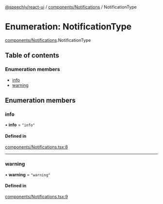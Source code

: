 [@speechly/react-ui](../README.md) / [components/Notifications](../modules/components_Notifications.md) / NotificationType

# Enumeration: NotificationType

[components/Notifications](../modules/components_Notifications.md).NotificationType

## Table of contents

### Enumeration members

- [info](components_Notifications.NotificationType.md#info)
- [warning](components_Notifications.NotificationType.md#warning)

## Enumeration members

### info

• **info** = `"info"`

#### Defined in

[components/Notifications.tsx:8](https://github.com/speechly/react-ui/blob/3a22711/src/components/Notifications.tsx#L8)

___

### warning

• **warning** = `"warning"`

#### Defined in

[components/Notifications.tsx:9](https://github.com/speechly/react-ui/blob/3a22711/src/components/Notifications.tsx#L9)
